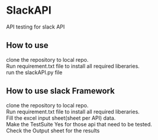 # SlackAPI
API testing for slack API

## How to use

clone the repository to local repo.<br />
Run requirement.txt file to install all required liberaries.<br />
run the slackAPI.py file <br />

## How to use slack Framework

clone the repository to local repo.<br />
Run requirement.txt file to install all required liberaries.<br />
Fill the excel input sheet(sheet per API) data.<br />
Make the TestSuite Yes for those api that need to be tested.<br />
Check the Output sheet for the results <br />


